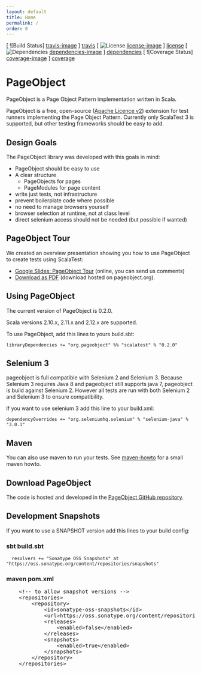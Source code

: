 ```yaml
---
layout: default
title: Home
permalink: /
order: 0
---
```


[ ![Build Status] [travis-image] ] [travis]
[ ![License] [license-image] ] [license]
[ ![Dependencies] [dependencies-image] ] [dependencies]
[ ![Coverage Status] [coverage-image] ] [coverage]

# PageObject
PageObject is a Page Object Pattern implementation written in Scala.

PageObject is a free, open-source ([Apache Licence v2](https://www.apache.org/licenses/LICENSE-2.0.txt)) extension for test runners implementing the Page Object Pattern.
Currently only ScalaTest 3 is supported, but other testing frameworks should be easy to add.

## Design Goals
The PageObject library was developed with this goals in mind:

* PageObject should be easy to use
* A clear structure
  * PageObjects for pages
  * PageModules for page content
* write just tests, not infrastructure
* prevent boilerplate code where possible
* no need to manage browsers yourself
* browser selection at runtime, not at class level
* direct selenium access should not be needed (but possible if wanted)

## PageObject Tour
We created an overview presentation showing you how to use PageObject to create tests using ScalaTest:

* [Google Slides: PageObject Tour](https://docs.google.com/presentation/d/1mHCZD6UgvoET_VxLZaWqUxPKpiZzHj9M9ua6ASSRrn0) (online, you can send us comments)
* [Download as PDF](/downloads/PageObjectTour.pdf) (download hosted on pageobject.org).

## Using PageObject
The current version of PageObject is 0.2.0.

Scala versions 2.10.x, 2.11.x and 2.12.x are supported.

To use PageObject, add this lines to yours build.sbt:

```
libraryDependencies += "org.pageobject" %% "scalatest" % "0.2.0"
```

## Selenium 3
pageobject is full compatible with Selenium 2 and Selenium 3. Because Selenium 3 requires Java 8 and pageobject still supports java 7, pageobject is build against Selenium 2. However all tests are run with both Selenium 2 and Selenium 3 to ensure compatibility.

If you want to use selenium 3 add this line to your build.xml:

```
dependencyOverrides += "org.seleniumhq.selenium" % "selenium-java" % "3.0.1"
```

## Maven
You can also use maven to run your tests. See [maven-howto] for a small maven howto.

## Download PageObject
The code is hosted and developed in the [PageObject GitHub repository](https://github.com/agido/pageobject/).

## Development Snapshots
If you want to use a SNAPSHOT version add this lines to your build config:

### sbt build.sbt

```
  resolvers += "Sonatype OSS Snapshots" at "https://oss.sonatype.org/content/repositories/snapshots"
```

### maven pom.xml

<pre>
    &lt;!-- to allow snapshot versions --&gt;
    &lt;repositories&gt;
        &lt;repository&gt;
            &lt;id&gt;sonatype-oss-snapshots&lt;/id&gt;
            &lt;url&gt;https://oss.sonatype.org/content/repositories/snapshots&lt;/url&gt;
            &lt;releases&gt;
                &lt;enabled&gt;false&lt;/enabled&gt;
            &lt;/releases&gt;
            &lt;snapshots&gt;
                &lt;enabled&gt;true&lt;/enabled&gt;
            &lt;/snapshots&gt;
        &lt;/repository&gt;
    &lt;/repositories&gt;
</pre>


[travis]: https://travis-ci.org/agido/pageobject
[travis-image]: https://travis-ci.org/agido/pageobject.svg?branch=master
[license-image]: http://img.shields.io/badge/license-Apache--2-brightgreen.svg?style=flat
[license]: http://www.apache.org/licenses/LICENSE-2.0
[dependencies]: https://app.updateimpact.com/latest/755117671372165120/pageobject
[dependencies-image]: https://app.updateimpact.com/badge/755117671372165120/pageobject.svg?config=compile
[coverage]: https://coveralls.io/github/agido/pageobject?branch=master
[coverage-image]: https://coveralls.io/repos/github/agido/pageobject/badge.svg?branch=master
[maven-howto]: https://github.com/agido/pageobject/tree/master/howto/maven

